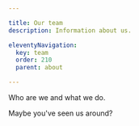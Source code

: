 ```yaml
---

title: Our team
description: Information about us.

eleventyNavigation:
  key: team
  order: 210
  parent: about

---
```



Who are we and what we do.

Maybe you've seen us around?